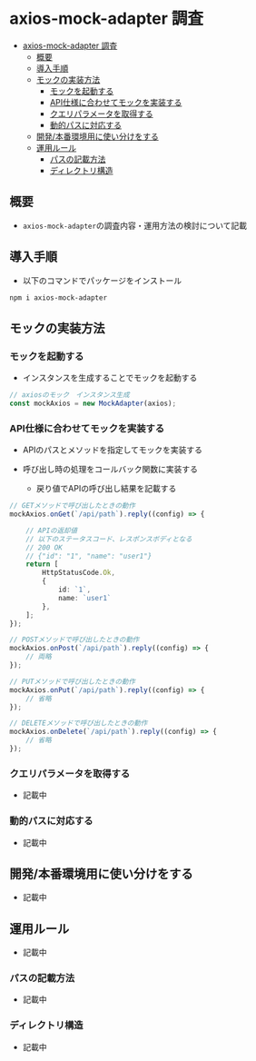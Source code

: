 # axios-mock-adapter 調査

- [axios-mock-adapter 調査](#axios-mock-adapter-調査)
  - [概要](#概要)
  - [導入手順](#導入手順)
  - [モックの実装方法](#モックの実装方法)
    - [モックを起動する](#モックを起動する)
    - [API仕様に合わせてモックを実装する](#api仕様に合わせてモックを実装する)
    - [クエリパラメータを取得する](#クエリパラメータを取得する)
    - [動的パスに対応する](#動的パスに対応する)
  - [開発/本番環境用に使い分けをする](#開発本番環境用に使い分けをする)
  - [運用ルール](#運用ルール)
    - [パスの記載方法](#パスの記載方法)
    - [ディレクトリ構造](#ディレクトリ構造)

## 概要

- `axios-mock-adapter`の調査内容・運用方法の検討について記載

## 導入手順

- 以下のコマンドでパッケージをインストール

```bash
npm i axios-mock-adapter
```

## モックの実装方法

### モックを起動する

- インスタンスを生成することでモックを起動する

```typescript
// axiosのモック　インスタンス生成
const mockAxios = new MockAdapter(axios);
```

### API仕様に合わせてモックを実装する

- APIのパスとメソッドを指定してモックを実装する

- 呼び出し時の処理をコールバック関数に実装する
  - 戻り値でAPIの呼び出し結果を記載する

```typescript
// GETメソッドで呼び出したときの動作
mockAxios.onGet(`/api/path`).reply((config) => {

    // APIの返却値
    // 以下のステータスコード、レスポンスボディとなる
    // 200 OK
    // {"id": "1", "name": "user1"}
    return [
        HttpStatusCode.Ok, 
        {
            id: `1`,
            name: `user1`
        },
    ];
});

// POSTメソッドで呼び出したときの動作
mockAxios.onPost(`/api/path`).reply((config) => {
    // 両略
});

// PUTメソッドで呼び出したときの動作
mockAxios.onPut(`/api/path`).reply((config) => {
    // 省略
});

// DELETEメソッドで呼び出したときの動作
mockAxios.onDelete(`/api/path`).reply((config) => {
    // 省略
});
```

### クエリパラメータを取得する

- 記載中

### 動的パスに対応する

- 記載中

## 開発/本番環境用に使い分けをする

- 記載中

## 運用ルール

- 記載中

### パスの記載方法

- 記載中

### ディレクトリ構造

- 記載中
